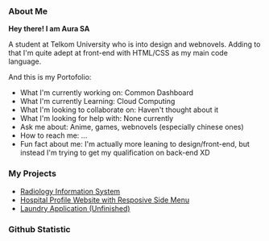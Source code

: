 ### About Me

<b>Hey there! I am Aura SA</b>

A student at Telkom University who is into design and webnovels. Adding to that I'm quite adept at front-end with HTML/CSS as my main code language.<br>

And this is my Portofolio:

- What I'm currently working on: Common Dashboard
- What I'm currently Learning: Cloud Computing
- What I'm looking to collaborate on: Haven't thought about it
- What I'm looking for help with: None currently
- Ask me about: Anime, games, webnovels (especially chinese ones)
- How to reach me: ...
- Fun fact about me: I'm actually more leaning to design/front-end, but instead I'm trying to get my qualification on back-end XD

### My Projects

- <a href="https://github.com/AuraSA2439/Radiology-Information-System">Radiology Information System</a>
- <a href="https://github.com/AuraSA2439/Hospital-Website-with-Sidebar-pratice-">Hospital Profile Website with Resposive Side Menu</a>
- <a href="https://github.com/AuraSA2439/washwiz">Laundry Application (Unfinished)</a>

### Github Statistic
<p align="left">
<!-- <a href="https://github.com/penuliscode">
  <img height="180em" src="https://github-readme-stats-eight-theta.vercel.app/api?username=penuliscode&show_icons=true&theme=algolia&include_all_commits=true&count_private=true"/>
  <img height="180em" src="https://github-readme-stats-eight-theta.vercel.app/api/top-langs/?username=penuliscode&layout=compact&layout=compact&theme=algolia"/>
</a> -->
</p>
<!-- <bold>PS: The statics hasn't been updated.</bold> -->
